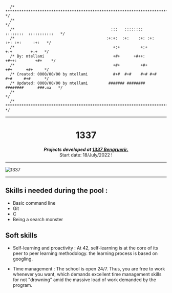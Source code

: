 ```
  /* ********************************************************************************* */
  /*                                                                                   */
  /*                                  	      :::   ::::::::   ::::::::  :::::::::::   */ 
  /*                                        :+:+:  :+:    :+: :+:    :+: :+:     :+:   */ 
  /*                                           +:+         +:+        +:+        +:+   */ 
  /* By: mtellami                              +#+      +#++:      +#++:        +#+    */ 
  /*                                           +#+         +#+        +#+      +#+     */ 
  /* Created: 0000/00/00 by mtellami           #+#  #+#    #+# #+#    #+#     #+#      */ 
  /* Updated: 0000/00/00 by mtellami         ####### ########   ########      ###.ma   */ 
  /*           	                                                                       */ 
  /* ********************************************************************************* */
```
---

<h1 align="center">1337</h1>

<p align="center">
	<b><i>Projects developed at <a href="https://www.1337.ma/">1337 Bengruerir. </a></i></b><br>
	Start date: 18/July/2022 !
</p>

---

![1337](https://github.com/Moadtell/1337_Pool/blob/master/srcs/future_is_loading.jpeg)

---
## Skills i needed during the pool :

- Basic command line
- Git
- C
- Being a search monster


## Soft skills

- Self-learning and proactivity :
	At 42, self-learning is at the core of its peer to peer learning methodology.
	the learning process is based on googling.

- Time management :
	The school is open 24/7. Thus, you are free to work whenever you want, which
	demands excellent time management skills for not "drowning" amid the
	massive load of work demanded by the program.

